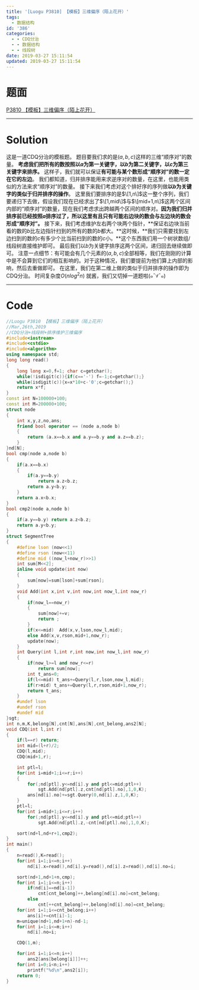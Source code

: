 ```yaml
---
title: '[Luogu P3810] 【模板】三维偏序（陌上花开）'
tags:
  - 数据结构
id: '386'
categories:
  - - CDQ分治
  - - 数据结构
  - - 线段树
date: 2019-03-27 15:11:54
updated: 2019-03-27 15:11:54
---
```


# 题面

[P3810 【模板】三维偏序（陌上花开）](https://www.luogu.org/problemnew/show/P3810)

* * *

# Solution

这是一道CDQ分治的模板题。 题目要我们求的是$(a,b,c)$这样的三维“顺序对”的数量。 **考虑我们把所有的数按照以$a$为第一关键字，以$b$为第二关键字，以$c$为第三关键字来排序。** 这样子，我们就可以保证**有可能与某个数形成“顺序对”的数一定在它的左边**。 我们都知道，归并排序能用来求逆序对的数量，在这里，也能用类似的方法来求“顺序对”的数量。 接下来我们考虑对这个排好序的序列做**以$b$为关键字的类似于归并排序的操作**。 这里我们要排序的是$\[1,n\]$这一整个序列，我们要递归下去做，假设我们现在已经求出了$\[1,mid\]$与$\[mid+1,n\]$这两个区间内部的“顺序对”的数量，现在我们考虑求出跨越两个区间的顺序对。**因为我们归并排序前已经按照$a$排序过了，所以这里有且只有可能右边块的数会与左边块的数会形成“顺序对”。** 接下来，我们考虑维护左右两个块两个指针，**保证右边块当前看的数的$b$比左边指针扫到的所有的数的$b$都大。**这时候，**我们只需要找到左边扫到的数的$c$有多少个比当前扫到的数的$c$小。**这个东西我们用一个树状数组/线段树直接维护即可。 最后我们以$b$为关键字排序这两个区间，递归回去继续做即可。 注意一点细节：有可能会有几个元素的$(a,b,c)$全部相等，我们在刚刚的计算中是不会算到它们的相互影响的。对于这种情况，我们要提前为他们算上内部的影响，然后去重做即可。 在这里，我们在第二维上做的类似于归并排序的操作即为CDQ分治。 时间复杂度$O(nlog^2n)$ 就酱，我们又切掉一道题啦(๑¯∀¯๑)

* * *

# Code

```cpp
//Luogu P3810 【模板】三维偏序（陌上花开） 
//Mar,26th,2019
//CDQ分治+线段树+排序维护三维偏序
#include<iostream>
#include<cstdio>
#include<algorithm>
using namespace std;
long long read()
{
    long long x=0,f=1; char c=getchar();
    while(!isdigit(c)){if(c=='-') f=-1;c=getchar();}
    while(isdigit(c)){x=x*10+c-'0';c=getchar();}
    return x*f;
}
const int N=100000+100;
const int M=200000+100;
struct node
{
    int x,y,z,no,ans;
    friend bool operator == (node a,node b)
    {
        return (a.x==b.x and a.y==b.y and a.z==b.z);
    }
}nd[N];
bool cmp(node a,node b)
{
    if(a.x==b.x)
    {
        if(a.y==b.y)
            return a.z<b.z;
        return a.y<b.y;
    }
    return a.x<b.x;
}
bool cmp2(node a,node b)
{
    if(a.y==b.y) return a.z<b.z;
    return a.y<b.y;
}
struct SegmentTree
{
    #define lson (now<<1)
    #define rson (now<<11)
    #define mid ((now_l+now_r)>>1)
    int sum[M<<2];
    inline void update(int now)
    {
        sum[now]=sum[lson]+sum[rson];
    }
    void Add(int x,int v,int now,int now_l,int now_r)
    {
        if(now_l==now_r)
        {
            sum[now]+=v;
            return ;
        }
        if(x<=mid)  Add(x,v,lson,now_l,mid);
        else Add(x,v,rson,mid+1,now_r);
        update(now);
    }
    int Query(int l,int r,int now,int now_l,int now_r)
    {
        if(now_l>=l and now_r<=r)
            return sum[now];
        int t_ans=0;
        if(l<=mid) t_ans+=Query(l,r,lson,now_l,mid);
        if(r>mid) t_ans+=Query(l,r,rson,mid+1,now_r);
        return t_ans;
    }
    #undef lson
    #undef rson
    #undef mid
}sgt;
int n,m,K,belong[N],cnt[N],ans[N],cnt_belong,ans2[N];
void CDQ(int l,int r)
{
    if(l==r) return;
    int mid=(l+r)/2;
    CDQ(l,mid);
    CDQ(mid+1,r);

    int ptl=l;
    for(int i=mid+1;i<=r;i++)
    {
        for(;nd[ptl].y<=nd[i].y and ptl<=mid;ptl++)
            sgt.Add(nd[ptl].z,cnt[nd[ptl].no],1,0,K);
        ans[nd[i].no]+=sgt.Query(0,nd[i].z,1,0,K);
    }
    ptl=l;
    for(int i=mid+1;i<=r;i++)
        for(;nd[ptl].y<=nd[i].y and ptl<=mid;ptl++)
            sgt.Add(nd[ptl].z,-cnt[nd[ptl].no],1,0,K);

    sort(nd+l,nd+r+1,cmp2);
}
int main()
{
    n=read(),K=read();
    for(int i=1;i<=n;i++)
        nd[i].x=read(),nd[i].y=read(),nd[i].z=read(),nd[i].no=i;

    sort(nd+1,nd+1+n,cmp);
    for(int i=1;i<=n;i++)
        if(nd[i]==nd[i-1])
            cnt[cnt_belong]++,belong[nd[i].no]=cnt_belong;
        else
            cnt[++cnt_belong]++,belong[nd[i].no]=cnt_belong;
    for(int i=1;i<=cnt_belong;i++)
        ans[i]+=cnt[i]-1;
    m=unique(nd+1,nd+1+n)-nd-1;
    for(int i=1;i<=m;i++)
        nd[i].no=i;

    CDQ(1,m);

    for(int i=1;i<=n;i++)
        ans2[ans[belong[i]]]++;
    for(int i=0;i<n;i++)
        printf("%d\n",ans2[i]);
    return 0;
}

```